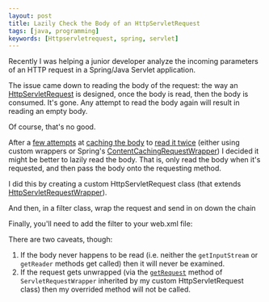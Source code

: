 ```yaml
---
layout: post
title: Lazily Check the Body of an HttpServletRequest
tags: [java, programming]
keywords: [Httpservletrequest, spring, servlet]
---
```


Recently I was helping a junior developer analyze the incoming parameters of an HTTP request in a Spring/Java Servlet application.

The issue came down to reading the body of the request: the way an [HttpServletRequest](https://docs.oracle.com/javaee/6/api/index.html?javax/servlet/http/HttpServletRequest.html) is designed, once the body is read, then the body is consumed. It's gone. Any attempt to read the body again will result in reading an empty body.

Of course, that's no good.

After a [few attempts](https://www.baeldung.com/spring-reading-httpservletrequest-multiple-times) at [caching the body](http://www.javabyexamples.com/read-request-body-multiple-times-using-spring-mvc) to [read it twice](https://stackoverflow.com/questions/32763922/spring-reading-request-body-twice) (either using custom wrappers or Spring's [ContentCachingRequestWrapper](https://docs.spring.io/spring-framework/docs/current/javadoc-api/org/springframework/web/util/ContentCachingRequestWrapper.html)) I decided it might be better to lazily read the body. That is, only read the body when  it's requested, and then pass the body onto the requesting method.

I did this by creating a custom HttpServletRequest class (that extends [HttpServletRequestWrapper](https://docs.oracle.com/javaee/6/api/javax/servlet/http/HttpServletRequestWrapper.html)).

And then, in a filter class, wrap the request and send in on down the chain

Finally, you'll need to add the filter to your web.xml file:

<script src="https://gist.github.com/hendrixjoseph/1c737841fdc1aa92743fb1140069caf5.js"></script>

There are two caveats, though:

1. If the body never happens to be read (i.e. neither the `getInputStream` or `getReader` methods get called) then it will never be examined.
2. If the request gets unwrapped (via the [`getRequest`](https://docs.oracle.com/javaee/6/api/javax/servlet/ServletRequestWrapper.html#getRequest()) method of `ServletRequestWrapper` inherited by my custom HttpServletRequest class) then my overrided method will not be called.